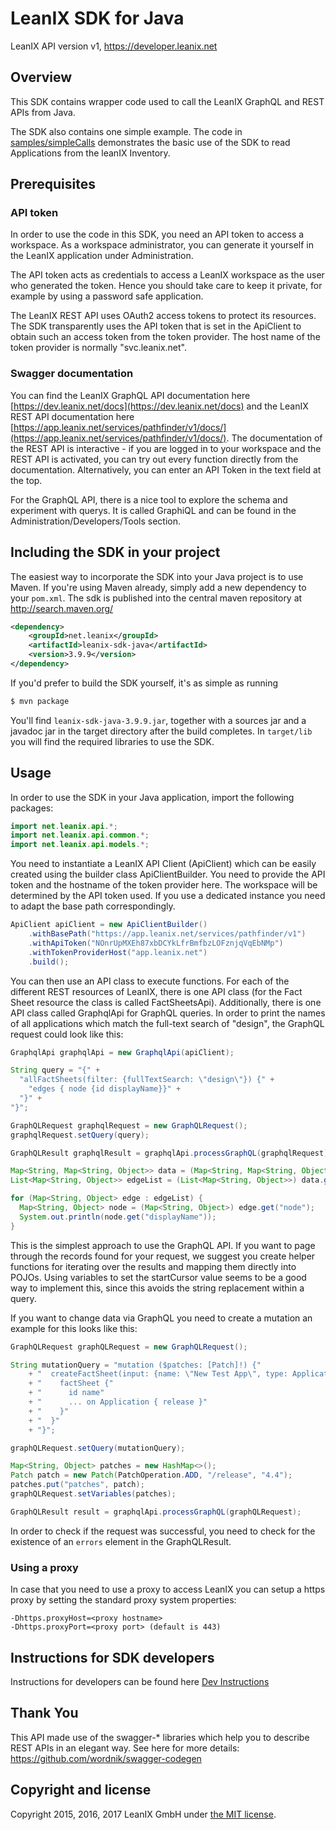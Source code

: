 # LeanIX SDK for Java #

LeanIX API version v1, https://developer.leanix.net

## Overview ##
This SDK contains wrapper code used to call the LeanIX GraphQL and REST APIs from Java.

The SDK also contains one simple example. The code in [samples/simpleCalls](samples/simpleCalls/src/main/java/net/leanix/pathfinder/samples/simpleCalls/Main.java) demonstrates the basic use of the SDK to read Applications from the leanIX Inventory.

## Prerequisites ##

### API token
In order to use the code in this SDK, you need an API token to access a workspace.
As a workspace administrator, you can generate it yourself in the LeanIX application under Administration.

The API token acts as credentials to access a LeanIX workspace as the user who generated the token.
Hence you should take care to keep it private, for example by using a password safe application.

The LeanIX REST API uses OAuth2 access tokens to protect its resources. The SDK transparently uses the
API token that is set in the ApiClient to obtain such an access token from the token provider.
The host name of the token provider is normally "svc.leanix.net".

### Swagger documentation

You can find the LeanIX GraphQL API documentation here [https://dev.leanix.net/docs](https://dev.leanix.net/docs) and the LeanIX REST API documentation here [https://app.leanix.net/services/pathfinder/v1/docs/](https://app.leanix.net/services/pathfinder/v1/docs/). The documentation of the REST API is interactive - if you are logged in to your workspace and the REST API is activated, you can try out every function directly from the documentation. Alternatively, you can enter an API Token in the text field at the top.

For the GraphQL API, there is a nice tool to explore the schema and experiment with querys. It is called GraphiQL and can be found in the Administration/Developers/Tools section.  


## Including the SDK in your project ##

The easiest way to incorporate the SDK into your Java project is to use Maven. If you're using Maven already, simply add a new dependency to your `pom.xml`. The sdk is published into the central maven repository at http://search.maven.org/

```xml
<dependency>
    <groupId>net.leanix</groupId>
    <artifactId>leanix-sdk-java</artifactId>
    <version>3.9.9</version>
</dependency>
```

If you'd prefer to build the SDK yourself, it's as simple as running

```bash
$ mvn package
```

You'll find `leanix-sdk-java-3.9.9.jar`, together with a sources jar and a javadoc jar in the target directory after the build completes.
In `target/lib` you will find the required libraries to use the SDK.

## Usage ##

In order to use the SDK in your Java application, import the following packages:

```java
import net.leanix.api.*;
import net.leanix.api.common.*;
import net.leanix.api.models.*;
```

You need to instantiate a LeanIX API Client (ApiClient) which can be easily created using the builder class ApiClientBuilder.
You need to provide the API token and the hostname of the token provider here. The workspace will be determined by the API token used. If you use a dedicated instance you need to adapt the base path correspondingly.

```java
ApiClient apiClient = new ApiClientBuilder()
    .withBasePath("https://app.leanix.net/services/pathfinder/v1")
    .withApiToken("NOnrUpMXEh87xbDCYkLfrBmfbzLOFznjqVqEbNMp")
    .withTokenProviderHost("app.leanix.net")
    .build();
```

You can then use an API class to execute functions. For each of the different REST resources of LeanIX, there is one API class (for the Fact Sheet resource the class is called FactSheetsApi). Additionally, there is one API class called GraphqlApi for GraphQL queries. 
In order to print the names of all applications which match the full-text search of "design", the GraphQL request could look like this:

```java
GraphqlApi graphqlApi = new GraphqlApi(apiClient);

String query = "{" + 
  "allFactSheets(filter: {fullTextSearch: \"design\"}) {" + 
    "edges { node {id displayName}}" + 
  "}" + 
"}";

GraphQLRequest graphqlRequest = new GraphQLRequest();
graphqlRequest.setQuery(query);

GraphQLResult graphqlResult = graphqlApi.processGraphQL(graphqlRequest);

Map<String, Map<String, Object>> data = (Map<String, Map<String, Object>>) result.getData();
List<Map<String, Object>> edgeList = (List<Map<String, Object>>) data.get("allFactSheets").get("edges");

for (Map<String, Object> edge : edgeList) {
  Map<String, Object> node = (Map<String, Object>) edge.get("node");
  System.out.println(node.get("displayName"));
}
```

This is the simplest approach to use the GraphQL API. If you want to page through the records found for your request, we suggest you create helper functions for iterating over the results and mapping them directly into POJOs. 
Using variables to set the startCursor value seems to be a good way to implement this, since this avoids the string replacement within a query.

If you want to change data via GraphQL you need to create a mutation an example for this looks like this:

```java
GraphQLRequest graphQLRequest = new GraphQLRequest();

String mutationQuery = "mutation ($patches: [Patch]!) {"
    + "  createFactSheet(input: {name: \"New Test App\", type: Application}, patches: $patches) {"
    + "    factSheet {"
    + "      id name"
    + "      ... on Application { release }"
    + "    }"
    + "  }"
    + "}";

graphQLRequest.setQuery(mutationQuery);

Map<String, Object> patches = new HashMap<>();
Patch patch = new Patch(PatchOperation.ADD, "/release", "4.4");
patches.put("patches", patch);
graphQLRequest.setVariables(patches);

GraphQLResult result = graphqlApi.processGraphQL(graphQLRequest);
```

In order to check if the request was successful, you need to check for the existence of an `errors` element in the GraphQLResult.

### Using a proxy
In case that you need to use a proxy to access LeanIX you can setup a https proxy by setting the standard proxy system properties:

```
-Dhttps.proxyHost=<proxy hostname>
-Dhttps.proxyPort=<proxy port> (default is 443)
```

## Instructions for SDK developers

Instructions for developers can be found here [Dev Instructions](Dev-instructions.md)

## Thank You ##
This API made use of the swagger-* libraries which help you to describe REST APIs in an elegant way. See here for more details: https://github.com/wordnik/swagger-codegen

## Copyright and license ##

Copyright 2015, 2016, 2017 LeanIX GmbH under [the MIT license](LICENSE).
